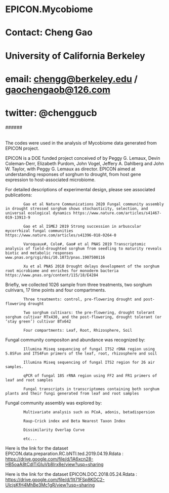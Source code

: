 # EPICON.Mycobiome
# Contact: Cheng Gao
# University of California Berkeley
# email: chengg@berkeley.edu / gaochengaob@126.com
# twitter: @chenggucb
######  ###### ########

The codes were used in the analysis of Mycobiome data generated from EPICON project.

EPICON is a DOE funded project conceived of by Peggy G. Lemaux, Devin Coleman-Derr, Elizabeth Purdom, John Vogel, Jeffery A. Dahlberg and John W. Taylor, with Peggy G. Lemaux as director. EPICON aimed at understanding responses of sorghum to drought, from host gene expression to host-associated microbiome.

For detailed descriptions of experimental design, please see associated publications:

            Gao et al Nature Communications 2020 Fungal community assembly in drought stressed sorghum shows stochasticity, selection, and universal ecological dynamics https://www.nature.com/articles/s41467-019-13913-9
      
            Gao et al ISMEJ 2019 Strong succession in arbuscular mycorrhizal fungal communities  https://www.nature.com/articles/s41396-018-0264-0 
            
            Varoquaux#, Cole#, Gao# et al PNAS 2019 Transcriptomic analysis of field-droughted sorghum from seedling to maturity reveals biotic and metabolic responses www.pnas.org/cgi/doi/10.1073/pnas.1907500116
            
            Xu et al PNAS 2018 Drought delays development of the sorghum root microbiome and enriches for monoderm bacteria  https://www.pnas.org/content/115/18/E4284



Briefly, we collected 1026 sample from three treatments, two sorghum culrivars, 17 time points and four compartments.

            Three treatments: control, pre-flowering drought and post-flowering drought
      
            Two sorghum cultivars: the pre-flowering, drought tolerant sorghum cultivar RTx430, and the post-flowering, drought tolerant (or ‘stay green’) cultivar BTx642
      
            Four compartments: Leaf, Root, Rhizosphere, Soil



Fungal community compositon and abundance was recognized by:

            Illumina Miseq sequencing of fungal ITS2 rDNA region using 5.8SFun and ITS4Fun primers of the leaf, root, rhizosphere and soil
      
            Illumina Miseq sequencing of fungal ITS2 region for 26 air samples.
      
            qPCR of fungal 18S rRNA region using FF2 and FR1 primers of leaf and root samples
      
            Fungal transcripts in transcriptomes containing both sorghum plants and their fungi generated from leaf and root samples
      


Fungal community assembly was explored by:

            Multivariate analysis such as PCoA, adonis, betadispersion
      
            Raup-Crick index and Beta Nearest Taxon Index 
      
            Dissimilarity Overlap Curve
      
            etc...

Here is the link for the dataset EPICON.data.preparation.RC.bNTI.ted.2019.04.19.Rdata : https://drive.google.com/file/d/1A6xcn28-HB5oaA8tCdlTiGIuVb8Irx8e/view?usp=sharing

Here is the link for the dataset EPICON.DOC.2018.05.24.Rdata : https://drive.google.com/file/d/1It71FSp8KDC2-UlcjsKfH4MhBe3Mc1gR/view?usp=sharing
